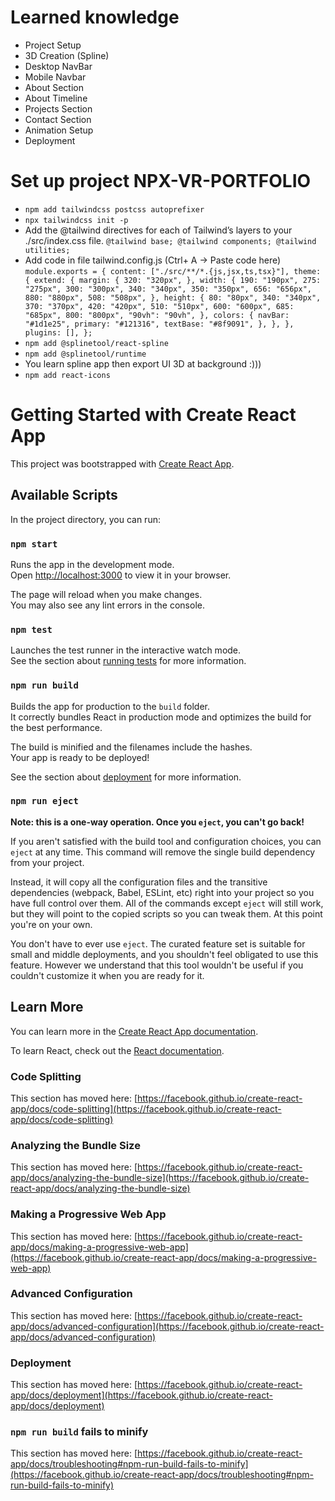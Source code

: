 # Learned knowledge

- Project Setup
- 3D Creation (Spline)
- Desktop NavBar
- Mobile Navbar
- About Section
- About Timeline
- Projects Section
- Contact Section
- Animation Setup
- Deployment

# Set up project NPX-VR-PORTFOLIO

- `npm add tailwindcss postcss autoprefixer`
- `npx tailwindcss init -p`
- Add the @tailwind directives for each of Tailwind’s layers to your ./src/index.css file.
  `@tailwind base; @tailwind components; @tailwind utilities;`
- Add code in file tailwind.config.js (Ctrl+ A -> Paste code here)
  `module.exports = { content: ["./src/**/*.{js,jsx,ts,tsx}"], theme: { extend: { margin: { 320: "320px", }, width: { 190: "190px", 275: "275px", 300: "300px", 340: "340px", 350: "350px", 656: "656px", 880: "880px", 508: "508px", }, height: { 80: "80px", 340: "340px", 370: "370px", 420: "420px", 510: "510px", 600: "600px", 685: "685px", 800: "800px", "90vh": "90vh", }, colors: { navBar: "#1d1e25", primary: "#121316", textBase: "#8f9091", }, }, }, plugins: [], };`
- `npm add @splinetool/react-spline`
- `npm add @splinetool/runtime`
- You learn spline app then export UI 3D at background :)))
- `npm add react-icons`

#

#

#

#

#

#

#

#

#

#

#

#

#

#

#

#

#

#

#

#

# Getting Started with Create React App

This project was bootstrapped with [Create React App](https://github.com/facebook/create-react-app).

## Available Scripts

In the project directory, you can run:

### `npm start`

Runs the app in the development mode.\
Open [http://localhost:3000](http://localhost:3000) to view it in your browser.

The page will reload when you make changes.\
You may also see any lint errors in the console.

### `npm test`

Launches the test runner in the interactive watch mode.\
See the section about [running tests](https://facebook.github.io/create-react-app/docs/running-tests) for more information.

### `npm run build`

Builds the app for production to the `build` folder.\
It correctly bundles React in production mode and optimizes the build for the best performance.

The build is minified and the filenames include the hashes.\
Your app is ready to be deployed!

See the section about [deployment](https://facebook.github.io/create-react-app/docs/deployment) for more information.

### `npm run eject`

**Note: this is a one-way operation. Once you `eject`, you can't go back!**

If you aren't satisfied with the build tool and configuration choices, you can `eject` at any time. This command will remove the single build dependency from your project.

Instead, it will copy all the configuration files and the transitive dependencies (webpack, Babel, ESLint, etc) right into your project so you have full control over them. All of the commands except `eject` will still work, but they will point to the copied scripts so you can tweak them. At this point you're on your own.

You don't have to ever use `eject`. The curated feature set is suitable for small and middle deployments, and you shouldn't feel obligated to use this feature. However we understand that this tool wouldn't be useful if you couldn't customize it when you are ready for it.

## Learn More

You can learn more in the [Create React App documentation](https://facebook.github.io/create-react-app/docs/getting-started).

To learn React, check out the [React documentation](https://reactjs.org/).

### Code Splitting

This section has moved here: [https://facebook.github.io/create-react-app/docs/code-splitting](https://facebook.github.io/create-react-app/docs/code-splitting)

### Analyzing the Bundle Size

This section has moved here: [https://facebook.github.io/create-react-app/docs/analyzing-the-bundle-size](https://facebook.github.io/create-react-app/docs/analyzing-the-bundle-size)

### Making a Progressive Web App

This section has moved here: [https://facebook.github.io/create-react-app/docs/making-a-progressive-web-app](https://facebook.github.io/create-react-app/docs/making-a-progressive-web-app)

### Advanced Configuration

This section has moved here: [https://facebook.github.io/create-react-app/docs/advanced-configuration](https://facebook.github.io/create-react-app/docs/advanced-configuration)

### Deployment

This section has moved here: [https://facebook.github.io/create-react-app/docs/deployment](https://facebook.github.io/create-react-app/docs/deployment)

### `npm run build` fails to minify

This section has moved here: [https://facebook.github.io/create-react-app/docs/troubleshooting#npm-run-build-fails-to-minify](https://facebook.github.io/create-react-app/docs/troubleshooting#npm-run-build-fails-to-minify)

